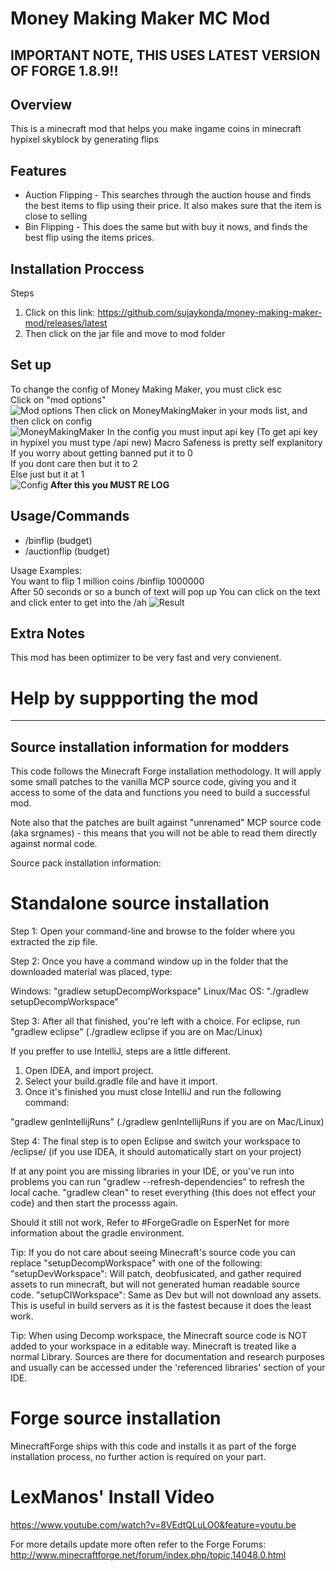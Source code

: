 # Money Making Maker MC Mod

## IMPORTANT NOTE, THIS USES LATEST VERSION OF FORGE 1.8.9!!

## Overview 
This is a minecraft mod that helps you make ingame coins in minecraft hypixel skyblock by generating flips

## Features
- Auction Flipping - This searches through the auction house and finds the best items to flip using their price. It also makes sure that the item is close to selling
- Bin Flipping - This does the same but with buy it nows, and finds the best flip using the items prices.

## Installation Proccess
Steps  
1. Click on this link: https://github.com/sujaykonda/money-making-maker-mod/releases/latest 
2. Then click on the jar file and move to mod folder  

## Set up
To change the config of Money Making Maker, you must click esc  
Click on "mod options"  
![Mod options](https://user-images.githubusercontent.com/50930165/112737442-08e00280-8f31-11eb-9aa8-5a5494d67a01.png)
Then click on MoneyMakingMaker in your mods list, and then click on config  
![MoneyMakingMaker](https://user-images.githubusercontent.com/50930165/112737476-40e74580-8f31-11eb-8ec2-cfbfb517e0f4.png)
In the config you must input api key (To get api key in hypixel you must type /api new)
Macro Safeness is pretty self explanitory  
If you worry about getting banned put it to 0  
If you dont care then but it to 2  
Else just but it at 1  
![Config](https://user-images.githubusercontent.com/50930165/112737533-9ae80b00-8f31-11eb-8747-af85bb285938.png)
**After this you MUST RE LOG**

## Usage/Commands

- /binflip (budget)
- /auctionflip (budget)

Usage Examples:  
You want to flip 1 million coins
/binflip 1000000  
After 50 seconds or so a bunch of text will pop up
You can click on the text and click enter to get into the /ah
![Result](https://user-images.githubusercontent.com/50930165/112737707-c4556680-8f32-11eb-8e99-7516ae1a16b1.png)

## Extra Notes
This mod has been optimizer to be very fast and very convienent.

# Help by suppporting the mod
-------------------------------------------
Source installation information for modders
-------------------------------------------
This code follows the Minecraft Forge installation methodology. It will apply
some small patches to the vanilla MCP source code, giving you and it access 
to some of the data and functions you need to build a successful mod.

Note also that the patches are built against "unrenamed" MCP source code (aka
srgnames) - this means that you will not be able to read them directly against
normal code.

Source pack installation information:

Standalone source installation
==============================

Step 1: Open your command-line and browse to the folder where you extracted the zip file.

Step 2: Once you have a command window up in the folder that the downloaded material was placed, type:

Windows: "gradlew setupDecompWorkspace"
Linux/Mac OS: "./gradlew setupDecompWorkspace"

Step 3: After all that finished, you're left with a choice.
For eclipse, run "gradlew eclipse" (./gradlew eclipse if you are on Mac/Linux)

If you preffer to use IntelliJ, steps are a little different.
1. Open IDEA, and import project.
2. Select your build.gradle file and have it import.
3. Once it's finished you must close IntelliJ and run the following command:

"gradlew genIntellijRuns" (./gradlew genIntellijRuns if you are on Mac/Linux)

Step 4: The final step is to open Eclipse and switch your workspace to /eclipse/ (if you use IDEA, it should automatically start on your project)

If at any point you are missing libraries in your IDE, or you've run into problems you can run "gradlew --refresh-dependencies" to refresh the local cache. "gradlew clean" to reset everything {this does not effect your code} and then start the processs again.

Should it still not work, 
Refer to #ForgeGradle on EsperNet for more information about the gradle environment.

Tip:
If you do not care about seeing Minecraft's source code you can replace "setupDecompWorkspace" with one of the following:
"setupDevWorkspace": Will patch, deobfusicated, and gather required assets to run minecraft, but will not generated human readable source code.
"setupCIWorkspace": Same as Dev but will not download any assets. This is useful in build servers as it is the fastest because it does the least work.

Tip:
When using Decomp workspace, the Minecraft source code is NOT added to your workspace in a editable way. Minecraft is treated like a normal Library. Sources are there for documentation and research purposes and usually can be accessed under the 'referenced libraries' section of your IDE.

Forge source installation
=========================
MinecraftForge ships with this code and installs it as part of the forge
installation process, no further action is required on your part.

LexManos' Install Video
=======================
https://www.youtube.com/watch?v=8VEdtQLuLO0&feature=youtu.be

For more details update more often refer to the Forge Forums:
http://www.minecraftforge.net/forum/index.php/topic,14048.0.html
